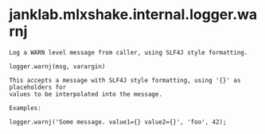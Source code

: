 # janklab.mlxshake.internal.logger.warnj

```text
Log a WARN level message from caller, using SLF4J style formatting.

logger.warnj(msg, varargin)

This accepts a message with SLF4J style formatting, using '{}' as placeholders for
values to be interpolated into the message.

Examples:

logger.warnj('Some message. value1={} value2={}', 'foo', 42);


```

